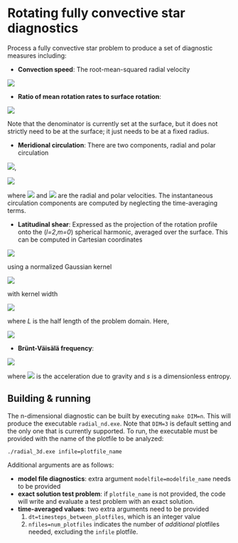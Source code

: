 # Rotating fully convective star diagnostics

Process a fully convective star problem to produce a set of diagnostic measures
including:

- **Convection speed**: The root-mean-squared radial velocity

<img src="https://render.githubusercontent.com/render/math?math=\large v_c(r) = \sqrt{\int_{0}^{2\pi}d\phi \int_0^{\pi}d\theta \sin\theta v_r^2}">

- **Ratio of mean rotation rates to surface rotation**: 

<img src="https://render.githubusercontent.com/render/math?math=\large \text{ratio}(r) = \dfrac{\int_V dV \Omega(r,\theta,\phi)}{\int_V dV \Omega(\text{surface},\theta,\phi)}">

Note that the denominator is currently set at the surface, but it does not strictly need to be at the surface; it just needs to be at a fixed radius.

- **Meridional circulation**: There are two components, radial and polar circulation

<img src="https://render.githubusercontent.com/render/math?math=\large u_r(r,\theta,t) = \frac{1}{2\pi t} \int_0^t dt \int_0^{2\pi}d\phi v_r(r,\theta,\phi,t)">, 

<img src="https://render.githubusercontent.com/render/math?math=\large u_{\theta}(r,\theta,t) = \frac{1}{2\pi t} \int_0^t dt \int_0^{2\pi}d\phi v_{\theta}(r,\theta,\phi,t)">

where <img src="https://render.githubusercontent.com/render/math?math=v_r"> and <img src="https://render.githubusercontent.com/render/math?math=v_{\theta}"> are the radial and polar velocities.
The instantaneous circulation components are computed by neglecting the time-averaging terms.

- **Latitudinal shear**: Expressed as the projection of the rotation profile onto the (*l=2*,*m=0*) spherical harmonic, averaged over the surface. This can be computed in Cartesian coordinates

<img src="https://render.githubusercontent.com/render/math?math=\large \Omega_2(r) = \int_V dV \Omega(x,y,z)\: Y_{2,0}(x,y,z)\: K(r%27-r,\delta r)">

using a normalized Gaussian kernel 

<img src="https://render.githubusercontent.com/render/math?math=K(r%27-r,\delta r) = \dfrac{1}{\sqrt{\pi\delta r}} \exp[-(r%27-r)^2/\delta r \quad,\quad r%27=\sqrt{x^2%2By^2%2Bz^2}">

with kernel width

<img src="https://render.githubusercontent.com/render/math?math=\delta r = f(r) \Delta x^2 \quad,\quad f(r) = \min\{r/L,0.5\}">

where *L* is the half length of the problem domain.
Here,

<img src="https://render.githubusercontent.com/render/math?math=Y_{2,0}(x,y,z) = \dfrac{1}{4}\sqrt{\dfrac{5}{\pi}} \:\dfrac{2z^2-x^2-y^2}{r%27^2}">

- **Brünt-Väisälä frequency**:

<img src="https://render.githubusercontent.com/render/math?math=\large N^2 = -\dfrac{\gamma-1}{\gamma}\:\mathbf{g}\cdot\nabla s">

where <img src="https://render.githubusercontent.com/render/math?math=\mathbf{g}"> is the acceleration due to gravity and *s* is a dimensionless entropy.


## Building & running

The n-dimensional diagnostic can be built by executing `make DIM=n`. This will
produce the executable `radial_nd.exe`. Note that `DIM=3` is default setting and
the only one that is currently supported. To run, the executable must be provided
with the name of the plotfile to be analyzed:
```
./radial_3d.exe infile=plotfile_name
```

Additional arguments are as follows:

- **model file diagnostics**: extra argument `modelfile=modelfile_name` needs to be provided
- **exact solution test problem**: if `plotfile_name` is not provided, the code will write and evaluate a test problem with an exact solution.
- **time-averaged values**: two extra arguments need to be provided
  1. `dt=timesteps_between_plotfiles`, which is an integer value
  2. `nfiles=num_plotfiles` indicates the number of *additional* plotfiles needed, excluding the `infile` plotfile.
